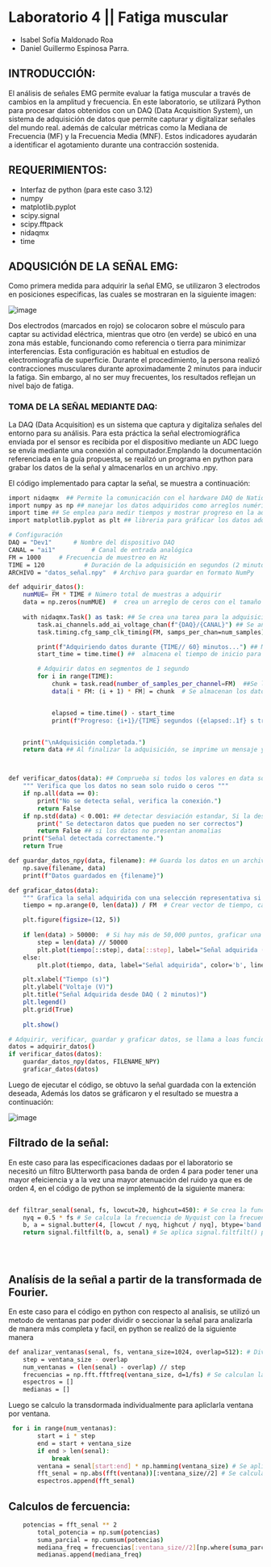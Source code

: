 # Laboratorio 4 || Fatiga muscular

- Isabel Sofía Maldonado Roa
- Daniel Guillermo Espinosa Parra.

## INTRODUCCIÓN:
El análisis de señales EMG permite evaluar la fatiga muscular a través de cambios en la amplitud y frecuencia. En este laboratorio, se utilizará Python para procesar datos obtenidos con un DAQ (Data Acquisition System), un sistema de adquisición de datos que permite capturar y digitalizar señales del mundo real.   además de calcular métricas como la Mediana de Frecuencia (MF) y la Frecuencia Media (MNF). Estos indicadores ayudarán a identificar el agotamiento durante una contracción sostenida.

## REQUERIMIENTOS: 

- Interfaz de python (para este caso 3.12)
- numpy 
- matplotlib.pyplot
- scipy.signal
- scipy.fftpack
- nidaqmx
- time

## ADQUSICIÓN DE LA SEÑAL EMG:
Como primera medida para adquirir la señal EMG, se utilizaron 3 electrodos en posiciones especificas, las cuales se mostraran en la siguiente imagen:

![image](https://github.com/user-attachments/assets/248ef36c-4496-4c9b-af65-1869b8352d5a)

Dos electrodos (marcados en rojo) se colocaron sobre el músculo para captar su actividad eléctrica, mientras que otro (en verde) se ubicó en una zona más estable, funcionando como referencia o tierra para minimizar interferencias. Esta configuración es habitual en estudios de electromiografía de superficie. Durante el procedimiento, la persona realizó contracciones musculares durante aproximadamente 2 minutos para inducir la fatiga. Sin embargo, al no ser muy frecuentes, los resultados reflejan un nivel bajo de fatiga.

### TOMA DE LA SEÑAL MEDIANTE DAQ:
La DAQ (Data Acquisition) es un sistema que captura y digitaliza señales del entorno para su análisis. Para esta práctica la señal electromiográfica enviada por el sensor es recibida por el dispositivo mediante un ADC luego se envía mediante una conexión al computador.Emplando la documentación referenciada en la guía propuesta, se reailzó un programa en python para grabar los datos de la señal y almacenarlos en un archivo .npy.

El código implementado para captar la señal, se muestra a continuación:

```bash
import nidaqmx  ## Permite la comunicación con el hardware DAQ de National Instruments.
import numpy as np ## manejar los datos adquiridos como arreglos numéricos 
import time ## Se emplea para medir tiempos y mostrar progreso en la adquisición.
import matplotlib.pyplot as plt ## libreria para gráficar los datos adquiridos

# Configuración
DAQ = "Dev1"      # Nombre del dispositivo DAQ
CANAL = "ai1"          # Canal de entrada analógica
FM = 1000     # Frecuencia de muestreo en Hz
TIME = 120           # Duración de la adquisición en segundos (2 minutos)
ARCHIVO = "datos_señal.npy"  # Archivo para guardar en formato NumPy

def adquirir_datos():
    numMUE= FM * TIME # Número total de muestras a adquirir
    data = np.zeros(numMUE)  #  crea un arreglo de ceros con el tamaño total de muestras para almacenar los datos
    
    with nidaqmx.Task() as task: ## Se crea una tarea para la adquisición de datos.
        task.ai_channels.add_ai_voltage_chan(f"{DAQ}/{CANAL}") ## Se añade un canal analógico para medir voltaje.
        task.timing.cfg_samp_clk_timing(FM, samps_per_chan=num_samples) ## Se configura el reloj de muestreo con la frecuencia deseada.

        print(f"Adquiriendo datos durante {TIME// 60} minutos...") ## Muestra un mensaje indicando que la adquisición ha comenzado.
        start_time = time.time() ##  almacena el tiempo de inicio para calcular el tiempo transcurrido.

        # Adquirir datos en segmentos de 1 segundo
        for i in range(TIME):
            chunk = task.read(number_of_samples_per_channel=FM)  ##Se lee la señal en bloques de 1000 muestras por segundo.
            data[i * FM: (i + 1) * FM] = chunk  # Se almacenan los datos en la posición correspondiente del arreglo data.


            elapsed = time.time() - start_time
            print(f"Progreso: {i+1}/{TIME} segundos ({elapsed:.1f} s transcurridos)", end="\r") ## Se calcula y muestra el tiempo transcurrido para monitorear el progreso.


    print("\nAdquisición completada.")
    return data ## Al finalizar la adquisición, se imprime un mensaje y se devuelven los datos adquiridos.



def verificar_datos(data): ## Comprueba si todos los valores en data son ceros, lo que indicaría una falla en la adquisición.
    """ Verifica que los datos no sean solo ruido o ceros """
    if np.all(data == 0):
        print("No se detecta señal, verifica la conexión.")
        return False
    if np.std(data) < 0.001: ## detectar desviación estandar, Si la desviación estándar es muy baja, la señal es demasiado estable, lo que podría indicar una falla en la medición.
        print(" Se detectaron datos que pueden no ser correctos")
        return False ## si los datos no presentan anomalias
    print("Señal detectada correctamente.")
    return True

def guardar_datos_npy(data, filename): ## Guarda los datos en un archivo .npy, para su posterior manipulación 
    np.save(filename, data)
    print(f"Datos guardados en {filename}")

def graficar_datos(data):
    """ Grafica la señal adquirida con una selección representativa si es muy grande """
    tiempo = np.arange(0, len(data)) / FM  # Crear vector de tiempo, cada muestra representa un instante de tiempo

    plt.figure(figsize=(12, 5))
    
    if len(data) > 50000:  # Si hay más de 50,000 puntos, graficar una muestra representativa (reducida para una mejor visualización)
        step = len(data) // 50000
        plt.plot(tiempo[::step], data[::step], label="Señal adquirida (muestra reducida)", color='b', linewidth=0.5)
    else:
        plt.plot(tiempo, data, label="Señal adquirida", color='b', linewidth=0.5)

    plt.xlabel("Tiempo (s)")
    plt.ylabel("Voltaje (V)")
    plt.title("Señal Adquirida desde DAQ ( 2 minutos)")
    plt.legend()
    plt.grid(True)
    
    plt.show()

# Adquirir, verificar, guardar y graficar datos, se llama a loas funciones definidas para que se ejecuten
datos = adquirir_datos()
if verificar_datos(datos):
    guardar_datos_npy(datos, FILENAME_NPY)
    graficar_datos(datos)

```
Luego de ejecutar el código, se obtuvo la señal guardada con la extención deseada, Además los datos se gráficaron y el resultado se muestra a continuación:

![image](https://github.com/user-attachments/assets/a3a6c445-7e20-4194-8e5b-649227fa6aaa)







## Filtrado de la señal: 
En este caso para las especificaciones dadaas por el laboratorio se necesitó un filtro BUtterworth pasa banda de orden 4 para poder tener una mayor efeiciencia y a la vez una mayor atenuación del ruido ya que es de orden 4, en el código de python se implementó de la siguiente manera: 

```bash

def filtrar_senal(senal, fs, lowcut=20, highcut=450): # Se crea la funcuón para filtrar la señal poniendo la frecuencias de corte tanto bajas ( 20 Hz ) Y altas ( 450 Hz)  
    nyq = 0.5 * fs # Se calcula la frecuencia de Nyquist con la frecuencia de muestreo.
    b, a = signal.butter(4, [lowcut / nyq, highcut / nyq], btype='band') # Al usal signal.butter al filtro de le da la caracteristica de que es Butterworth 
    return signal.filtfilt(b, a, senal) # Se aplica signal.filtfilt() para filtrar la señal sin generar desfases


    
```

## Analísis de la señal a partir de la transformada de Fourier. 

En este caso para el código en python con respecto al analisis, se utilizó un metodo de ventanas par poder dividir o seccionar la señal para analizarla de manera más completa y facil, en python se realizó de la siguiente manera
  
```bash
def analizar_ventanas(senal, fs, ventana_size=1024, overlap=512): # Divide la señal en segmentos  con un intervalo llamado overlap  para hacer análisis espectral de la señal.
    step = ventana_size - overlap 
    num_ventanas = (len(senal) - overlap) // step 
    frecuencias = np.fft.fftfreq(ventana_size, d=1/fs) # Se calculan las transformadas de fourier correspondientes 
    espectros = []
    medianas = []


```
Luego se calculo la transdormada individualmente para apliclarla ventana por ventana. 

```bash
 for i in range(num_ventanas):
        start = i * step
        end = start + ventana_size
        if end > len(senal):
            break
        ventana = senal[start:end] * np.hamming(ventana_size) # Se aplica la ventana de hamming para evitar discontinuidades
        fft_senal = np.abs(fft(ventana))[:ventana_size//2] # Se calcula la transformada y se almacena solo la mitad del espectro
        espectros.append(fft_senal)
```

## Calculos de fercuencia: 

```bash
    potencias = fft_senal ** 2
        total_potencia = np.sum(potencias)
        suma_parcial = np.cumsum(potencias)
        mediana_freq = frecuencias[:ventana_size//2][np.where(suma_parcial >= total_potencia / 2)[0][0]]
        medianas.append(mediana_freq)
```
